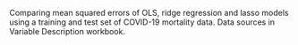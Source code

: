 Comparing mean squared errors of OLS, ridge regression and lasso models using a training and test set of COVID-19 mortality data. Data sources in Variable Description workbook. 
